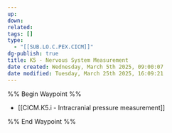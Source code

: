 ```yaml
---
up: 
down: 
related: 
tags: []
type:
  - "[[SUB.LO.C.PEX.CICM]]"
dg-publish: true
title: K5 - Nervous System Measurement
date created: Wednesday, March 5th 2025, 09:00:07
date modified: Tuesday, March 25th 2025, 16:09:21
---
```


%% Begin Waypoint %%

- [[CICM.K5.i - Intracranial pressure measurement]]

%% End Waypoint %%
